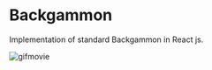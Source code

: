 Backgammon
==========

Implementation of standard Backgammon in React js.

![gifmovie](public/back3.gif)